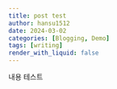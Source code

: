 ```yaml
---
title: post test
author: hansu1512
date: 2024-03-02
categories: [Blogging, Demo]
tags: [writing]
render_with_liquid: false
---
```


내용 테스트